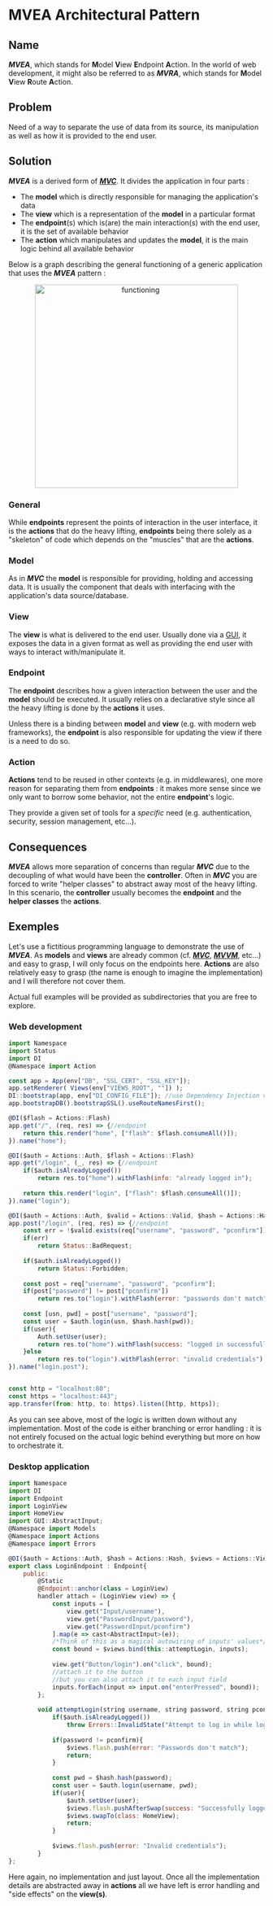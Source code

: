 # MVEA Architectural Pattern

## Name

***MVEA***, which stands for **M**odel **V**iew **E**ndpoint **A**ction. In the world of web development, it might also be referred to as ***MVRA***, which stands for **M**odel **V**iew **R**oute **A**ction.



## Problem

Need of a way to separate the use of data from its source, its manipulation as well as how it is provided to the end user.



## Solution

***MVEA*** is a derived form of [***MVC***](https://en.wikipedia.org/wiki/Model%E2%80%93view%E2%80%93controller). It divides the application in four parts :

* The **model** which is directly responsible for managing the application's data
* The **view** which is a representation of the **model** in a particular format
* The **endpoint**(s) which is(are) the main interaction(s) with the end user, it is the set of available behavior
* The **action** which manipulates and updates the **model**, it is the main logic behind all available behavior



Below is a graph describing the general functioning of a generic application that uses the ***MVEA*** pattern :

<center><img width="400px" src="res/interactions.png" alt="functioning"/></center>

### General

While **endpoints** represent the points of interaction in the user interface, it is the **actions** that do the heavy lifting, **endpoints** being there solely as a "skeleton" of code which depends on the "muscles" that are the **actions**.



### Model

As in ***MVC​*** the **model** is responsible for providing, holding and accessing data. It is usually the component that deals with interfacing with the application's data source/database.



### View

The **view** is what is delivered to the end user. Usually done via a [GUI](https://en.wikipedia.org/wiki/Graphical_user_interface), it exposes the data in a given format as well as providing the end user with ways to interact with/manipulate it.



### Endpoint

The **endpoint** describes how a given interaction between the user and the **model** should be executed. It usually relies on a declarative style since all the heavy lifting is done by the **actions** it uses.

Unless there is a binding between **model** and **view** (e.g. with modern web frameworks), the **endpoint** is also responsible for updating the view if there is a need to do so.



### Action

**Actions** tend to be reused in other contexts (e.g. in middlewares), one more reason for separating them from **endpoints** : it makes more sense since we only want to borrow some behavior, not the entire **endpoint**'s logic.

They provide a given set of tools for a *specific* need (e.g. authentication, security, session management, etc...).



## Consequences

***MVEA*** allows more separation of concerns than regular ***MVC*** due to the decoupling of what would have been the **controller**. Often in ***MVC*** you are forced to write "helper classes" to abstract away most of the heavy lifting. In this scenario, the **controller** usually becomes the **endpoint** and the **helper classes** the **actions**.



## Exemples

Let's use a fictitious programming language to demonstrate the use of ***MVEA***. As **models** and **views** are already common (cf. [***MVC***](https://en.wikipedia.org/wiki/Model%E2%80%93view%E2%80%93controller), [***MVVM***](https://en.wikipedia.org/wiki/Model%E2%80%93view%E2%80%93viewmodel), etc...) and easy to grasp, I will only focus on the endpoints here. **Actions** are also relatively easy to grasp (the name is enough to imagine the implementation) and I will therefore not cover them.



Actual full examples will be provided as subdirectories that you are free to explore.



### Web development

```js
import Namespace
import Status
import DI
@Namespace import Action

const app = App(env["DB", "SSL_CERT", "SSL_KEY"]);
app.setRenderer( Views(env["VIEWS_ROOT", ""]) );
DI::bootstrap(app, env["DI_CONFIG_FILE"]); //use Dependency Injection via app, for app
app.bootstrapDB().bootstrapSSL().useRouteNamesFirst();
```



```js
@DI($flash = Actions::Flash)
app.get("/", (req, res) => {//endpoint
    return this.render("home", ["flash": $flash.consumeAll()]);
}).name("home");
```



```js
@DI($auth = Actions::Auth, $flash = Actions::Flash)
app.get("/login", (_, res) => {//endpoint
    if($auth.isAlreadyLogged())
        return res.to("home").withFlash(info: "already logged in");
    
    return this.render("login", ["flash": $flash.consumeAll()]);
}).name("login");
```



```js
@DI($auth = Actions::Auth, $valid = Actions::Valid, $hash = Actions::Hash)
app.post("/login", (req, res) => {//endpoint
    const err = !$valid.exists(req["username", "password", "pconfirm"]);
    if(err)
        return Status::BadRequest;
    
    if($auth.isAlreadyLogged())
    	return Status::Forbidden;
    
    const post = req["username", "password", "pconfirm"];
    if(post["password"] != post["pconfirm"])
        return res.to("login").withFlash(error: "passwords don't match");
    
    const [usn, pwd] = post["username", "password"];    
    const user = $auth.login(usn, $hash.hash(pwd));
    if(user){
        Auth.setUser(user);
        return res.to("home").withFlash(success: "logged in successfully");
    }else
        return res.to("login").withFlash(error: "invalid credentials");
}).name("login.post");
```



```js

const http = "localhost:80";
const https = "localhost:443";
app.transfer(from: http, to: https).listen([http, https]);
```



As you can see above, most of the logic is written down without any implementation. Most of the code is either branching or error handling : it is not entirely focused on the actual logic behind everything but more on how to orchestrate it.



### Desktop application

```js
import Namespace
import DI
import Endpoint
import LoginView
import HomeView
import GUI::AbstractInput;
@Namespace import Models
@Namespace import Actions
@Namespace import Errors

@DI($auth = Actions::Auth, $hash = Actions::Hash, $views = Actions::Views)
export class LoginEndpoint : Endpoint{
    public:
    	@Static
        @Endpoint::anchor(class = LoginView)
        handler attach = (LoginView view) => {
            const inputs = [
            	view.get("Input/username"),
            	view.get("PasswordInput/password"),
            	view.get("PasswordInput/pconfirm")
            ].map(e => cast<AbstractInput>(e));
            /*Think of this as a magical autowiring of inputs' values*/
            const bound = $views.bind(this::attemptLogin, inputs);
            
            view.get("Button/login").on("click", bound);
            //attach it to the button
            //but you can also attach it to each input field
            inputs.forEach(input => input.on("enterPressed", bound));
        };
    
        void attemptLogin(string username, string password, string pconfirm){
            if($auth.isAlreadyLogged())
                throw Errors::InvalidState("Attempt to log in while logged in");
            
            if(password != pconfirm){
                $views.flash.push(error: "Passwords don't match");
            	return;
            }
            
            const pwd = $hash.hash(password);
            const user = $auth.login(username, pwd);
            if(user){
                $auth.setUser(user);
                $views.flash.pushAfterSwap(success: "Successfully logged in");
                $views.swapTo(class: HomeView);
                return;
            }
            
            $views.flash.push(error: "Invalid credentials");
        }
};
```

Here again, no implementation and just layout. Once all the implementation details are abstracted away in **actions** all we have left is error handling and "side effects" on the **view(s)**.